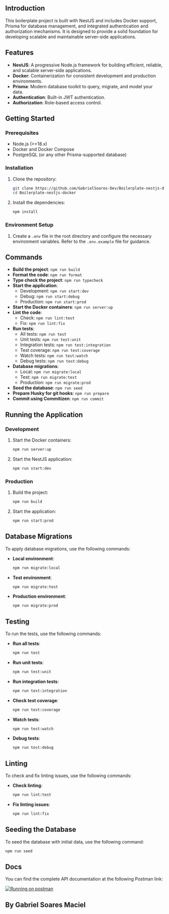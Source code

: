 ## Introduction
This boilerplate project is built with NestJS and includes Docker support, Prisma for database management, and integrated authentication and authorization mechanisms. It is designed to provide a solid foundation for developing scalable and maintainable server-side applications.

## Features
- **NestJS**: A progressive Node.js framework for building efficient, reliable, and scalable server-side applications.
- **Docker**: Containerization for consistent development and production environments.
- **Prisma**: Modern database toolkit to query, migrate, and model your data.
- **Authentication**: Built-in JWT authentication.
- **Authorization**: Role-based access control.

## Getting Started

### Prerequisites
- Node.js (>=18.x)
- Docker and Docker Compose
- PostgreSQL (or any other Prisma-supported database)

### Installation
1. Clone the repository:
    ```bash
    git clone https://github.com/GabrielSoares-Dev/Boilerplate-nestjs-docker.git
    cd Boilerplate-nestjs-docker
    ```

2. Install the dependencies:
    ```bash
    npm install
    ```

### Environment Setup
1. Create a `.env` file in the root directory and configure the necessary environment variables. Refer to the `.env.example` file for guidance.

## Commands
- **Build the project**: `npm run build`
- **Format the code**: `npm run format`
- **Type check the project**: `npm run typecheck`
- **Start the application**:
  - Development: `npm run start:dev`
  - Debug: `npm run start:debug`
  - Production: `npm run start:prod`
- **Start the Docker containers**: `npm run server:up`
- **Lint the code**:
  - Check: `npm run lint:test`
  - Fix: `npm run lint:fix`
- **Run tests**:
  - All tests: `npm run test`
  - Unit tests: `npm run test:unit`
  - Integration tests: `npm run test:integration`
  - Test coverage: `npm run test:coverage`
  - Watch tests: `npm run test:watch`
  - Debug tests: `npm run test:debug`
- **Database migrations**:
  - Local: `npm run migrate:local`
  - Test: `npm run migrate:test`
  - Production: `npm run migrate:prod`
- **Seed the database**: `npm run seed`
- **Prepare Husky for git hooks**: `npm run prepare`
- **Commit using Commitizen**: `npm run commit`

## Running the Application

### Development
1. Start the Docker containers:
    ```bash
    npm run server:up
    ```

2. Start the NestJS application:
    ```bash
    npm run start:dev
    ```

### Production
1. Build the project:
    ```bash
    npm run build
    ```

2. Start the application:
    ```bash
    npm run start:prod
    ```

## Database Migrations
To apply database migrations, use the following commands:
- **Local environment**:
    ```bash
    npm run migrate:local
    ```
- **Test environment**:
    ```bash
    npm run migrate:test
    ```
- **Production environment**:
    ```bash
    npm run migrate:prod
    ```

## Testing
To run the tests, use the following commands:
- **Run all tests**:
    ```bash
    npm run test
    ```
- **Run unit tests**:
    ```bash
    npm run test:unit
    ```
- **Run integration tests**:
    ```bash
    npm run test:integration
    ```
- **Check test coverage**:
    ```bash
    npm run test:coverage
    ```
- **Watch tests**:
    ```bash
    npm run test:watch
    ```
- **Debug tests**:
    ```bash
    npm run test:debug
    ```

## Linting
To check and fix linting issues, use the following commands:
- **Check linting**:
    ```bash
    npm run lint:test
    ```
- **Fix linting issues**:
    ```bash
    npm run lint:fix
    ```

## Seeding the Database
To seed the database with initial data, use the following command:
```bash
npm run seed
```


## Docs

You can find the complete API documentation at the following Postman link:

[![Running on postman](https://run.pstmn.io/button.svg)](https://documenter.getpostman.com/view/12430293/2sA3dsnu1z)

## By Gabriel Soares Maciel